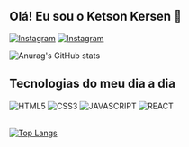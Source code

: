 ## Olá! Eu sou o Ketson Kersen 👋

[![Instagram](https://img.shields.io/badge/Instagram-E4405F?style=for-the-badge&logo=instagram&logoColor=white)](https://www.instagram.com/k_kersen/)
[![Instagram](https://img.shields.io/badge/LinkedIn-0077B5?style=for-the-badge&logo=linkedin&logoColor=white)](https://www.linkedin.com/in/ketson-kersen-92412a26a/)

![Anurag's GitHub stats](https://github-readme-stats.vercel.app/api?username=KetsonKersen&show_icons=true&theme=dracula)

## Tecnologias do meu dia a dia
<div style="display:inline">
    <img align="center" alt="HTML5" src="https://img.shields.io/badge/HTML5-E34F26?style=for-the-badge&logo=html5&logoColor=white">
</div>
<div style="display:inline">
    <img align="center" alt="CSS3" src="https://img.shields.io/badge/CSS3-1572B6?style=for-the-badge&logo=css3&logoColor=white">
</div>
<div style="display:inline">
    <img align="center" alt="JAVASCRIPT" src="https://img.shields.io/badge/JavaScript-F7DF1E?style=for-the-badge&logo=javascript&logoColor=black">
</div>
<div style="display:inline">
    <img align="center" alt="REACT" src="https://img.shields.io/badge/React-20232A?style=for-the-badge&logo=react&logoColor=61DAFB">
</div><br/><br/>

[![Top Langs](https://github-readme-stats.vercel.app/api/top-langs/?username=KetsonKersen&layout=compact)](https://github.com/anuraghazra/github-readme-stats)
